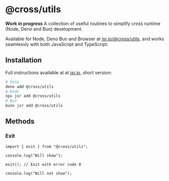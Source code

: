 # @cross/utils

**Work in progress** A collection of useful routines to simplify cross runtime
(Node, Deno and Bun) development.

Available for Node, Deno Bun and Browser at
[jsr.io/@cross/utils](https://jsr.io/@cross/utils), and works seamlessly with
both JavaScript and TypeScript.

## Installation

Full instructions available at at [jsr.io](https://jsr.io/@cross/utils), short
version:

```bash
# Deno
deno add @cross/utils
# Node
npx jsr add @cross/utils
# Bun
bunx jsr add @cross/utils
```

## Methods

### Exit

```
import { exit } from "@cross/utils";

console.log("Will show");

exit(); // Exit with error code 0

console.log("Will not show");
```
